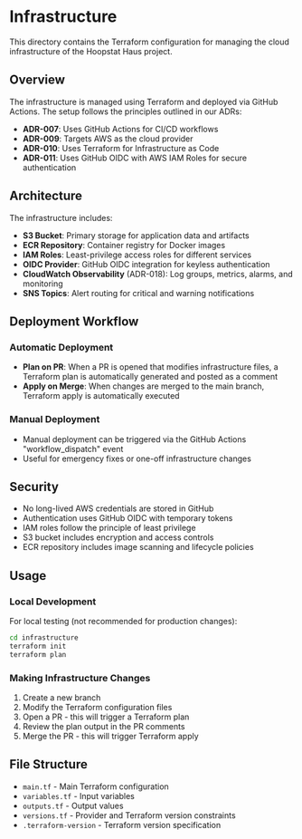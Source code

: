 # Infrastructure

This directory contains the Terraform configuration for managing the cloud infrastructure of the Hoopstat Haus project.

## Overview

The infrastructure is managed using Terraform and deployed via GitHub Actions. The setup follows the principles outlined in our ADRs:

- **ADR-007**: Uses GitHub Actions for CI/CD workflows
- **ADR-009**: Targets AWS as the cloud provider  
- **ADR-010**: Uses Terraform for Infrastructure as Code
- **ADR-011**: Uses GitHub OIDC with AWS IAM Roles for secure authentication

## Architecture

The infrastructure includes:

- **S3 Bucket**: Primary storage for application data and artifacts
- **ECR Repository**: Container registry for Docker images
- **IAM Roles**: Least-privilege access roles for different services
- **OIDC Provider**: GitHub OIDC integration for keyless authentication
- **CloudWatch Observability** (ADR-018): Log groups, metrics, alarms, and monitoring
- **SNS Topics**: Alert routing for critical and warning notifications

## Deployment Workflow

### Automatic Deployment
- **Plan on PR**: When a PR is opened that modifies infrastructure files, a Terraform plan is automatically generated and posted as a comment
- **Apply on Merge**: When changes are merged to the main branch, Terraform apply is automatically executed

### Manual Deployment
- Manual deployment can be triggered via the GitHub Actions "workflow_dispatch" event
- Useful for emergency fixes or one-off infrastructure changes

## Security

- No long-lived AWS credentials are stored in GitHub
- Authentication uses GitHub OIDC with temporary tokens
- IAM roles follow the principle of least privilege
- S3 bucket includes encryption and access controls
- ECR repository includes image scanning and lifecycle policies

## Usage

### Local Development
For local testing (not recommended for production changes):

```bash
cd infrastructure
terraform init
terraform plan
```

### Making Infrastructure Changes
1. Create a new branch
2. Modify the Terraform configuration files
3. Open a PR - this will trigger a Terraform plan
4. Review the plan output in the PR comments
5. Merge the PR - this will trigger Terraform apply

## File Structure

- `main.tf` - Main Terraform configuration
- `variables.tf` - Input variables
- `outputs.tf` - Output values
- `versions.tf` - Provider and Terraform version constraints
- `.terraform-version` - Terraform version specification